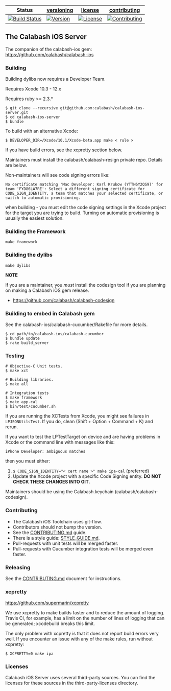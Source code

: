 | Status | [versioning](VERSIONING.md) | [license](LICENSE) | [contributing](CONTRIBUTING.md)|
|--------|-----------------------------|--------------------|--------------------------------|
|[![Build Status](https://calabash-ci.xyz/buildStatus/icon?job=calabash-ios-server/develop)](https://calabash-ci.xyz/job/calabash-ios-server/develop)| [![Version](https://img.shields.io/badge/version-0.22.0-green.svg)](https://img.shields.io/badge/version-0.22.0-green.svg) |[![License](https://img.shields.io/badge/licence-Eclipse-blue.svg)](http://opensource.org/licenses/EPL-1.0) | [![Contributing](https://img.shields.io/badge/contrib-gitflow-orange.svg)](https://www.atlassian.com/git/tutorials/comparing-workflows/gitflow-workflow/)|

## The Calabash iOS Server


The companion of the calabash-ios gem:  https://github.com/calabash/calabash-ios

### Building

Building dylibs now requires a Developer Team.

Requires Xcode 10.3 - 12.x

Requires ruby >= 2.3.*

```
$ git clone --recursive git@github.com:calabash/calabash-ios-server.git
$ cd calabash-ios-server
$ bundle
```

To build with an alternative Xcode:

```
$ DEVELOPER_DIR=/Xcode/10.1/Xcode-beta.app make < rule >
```

If you have build errors, see the xcpretty section below.

Maintainers must install the calabash/calabash-resign private repo.
Details are below.

Non-maintainers will see code signing errors like:

```
No certificate matching 'Mac Developer: Karl Krukow (YTTN6Y2QS9)' for
team 'FYD86LA7RE': Select a different signing certificate for
CODE_SIGN_IDENTITY, a team that matches your selected certificate, or
switch to automatic provisioning.
```

when building - you must edit the code signing settings in the Xcode
project for the target you are trying to build.  Turning on automatic
provisioning is usually the easiest solution.

### Building the Framework

```
make framework
```

### Building the dylibs

```
make dylibs
```

**NOTE**

If you are a maintainer, you _must_ install the codesign tool
if you are planning on making a Calabash iOS gem release.

* https://github.com/calabash/calabash-codesign

### Building to embed in Calabash gem

See the calabash-ios/calabash-cucumber/Rakefile for more details.

```
$ cd path/to/calabash-ios/calabash-cucumber
$ bundle update
$ rake build_server
```

### Testing

```
# Objective-C Unit tests.
$ make xct

# Building libraries.
$ make all

# Integration tests
$ make framework
$ make app-cal
$ bin/test/cucumber.sh
```

If you are running the XCTests from Xcode, you might see failures in
`LPJSONUtilsTest`.  If you do, clean (Shift + Option + Command + K)
and rerun.

If you want to test the LPTestTarget on device and are having problems
in Xcode or the command line with messages like this:

```
iPhone Developer: ambiguous matches
```

then you must either:

1. `$ CODE_SIGN_IDENTITY="< cert name >" make ipa-cal` (preferred)
2. Update the Xcode project with a specific Code Signing entity.  **DO
   NOT CHECK THESE CHANGES INTO GIT.**

Maintainers should be using the Calabash.keychain
(calabash/calabash-codesign).

### Contributing

* The Calabash iOS Toolchain uses git-flow.
* Contributors should not bump the version.
* See the [CONTRIBUTING.md](CONTRIBUTING.md) guide.
* There is a style guide: [STYLE\_GUIDE.md](STYLE\_GUIDE.md).
* Pull-requests with unit tests will be merged faster.
* Pull-requests with Cucumber integration tests will be merged even faster.

### Releasing

See the [CONTRIBUTING.md](CONTRIBUTING.md) document for instructions.

### xcpretty

https://github.com/supermarin/xcpretty

We use xcpretty to make builds faster and to reduce the amount of
logging.  Travis CI, for example, has a limit on the number of lines of
logging that can be generated; xcodebuild breaks this limit.

The only problem with xcpretty is that it does not report build errors
very well.  If you encounter an issue with any of the make rules, run
without xcpretty:

```
$ XCPRETTY=0 make ipa
```

### Licenses

Calabash iOS Server uses several third-party sources.  You can find the
licenses for these sources in the third-party-licenses directory.

